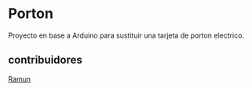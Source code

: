 # Porton <hola>
Proyecto en base a Arduino para sustituir una tarjeta de porton electrico.

## contribuidores
[Ramun](https://github.com/ramun9533)
 

